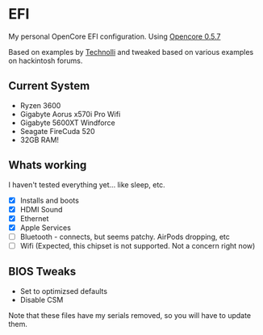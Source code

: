 # EFI

My personal OpenCore EFI configuration. Using [Opencore 0.5.7](https://github.com/acidanthera/OpenCorePkg)

Based on examples by [Technolli](https://www.technolli.com) and tweaked based on various examples on hackintosh forums.

## Current System

* Ryzen 3600
* Gigabyte Aorus x570i Pro Wifi
* Gigabyte 5600XT Windforce
* Seagate FireCuda 520
* 32GB RAM!

## Whats working

I haven't tested everything yet... like sleep, etc.

- [x] Installs and boots
- [x] HDMI Sound
- [x] Ethernet
- [x] Apple Services
- [ ] Bluetooth - connects, but seems patchy. AirPods dropping, etc
- [ ] Wifi (Expected, this chipset is not supported. Not a concern right now)

## BIOS Tweaks

* Set to optimizsed defaults
* Disable CSM

Note that these files have my serials removed, so you will have to update them.
